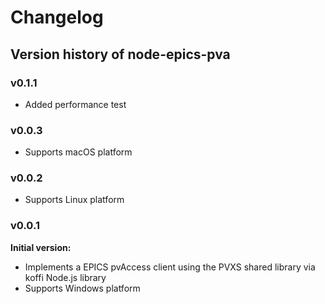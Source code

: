 # Changelog

## Version history of node-epics-pva

### v0.1.1

- Added performance test

### v0.0.3

- Supports macOS platform

### v0.0.2

- Supports Linux platform

### v0.0.1

**Initial version:**

- Implements a EPICS pvAccess client using the PVXS shared library via koffi Node.js library
- Supports Windows platform



